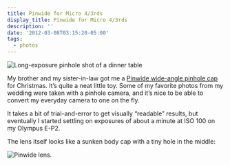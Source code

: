 ```yaml
---
title: Pinwide for Micro 4/3rds
display_title: Pinwide for Micro 4/3rds
description: ''
date: '2012-03-08T03:15:20-05:00'
tags:
  - photos
---
```

![Long-exposure pinhole shot of a dinner table](pinwide-dinner.jpg)

My brother and my sister-in-law got me a [Pinwide wide-angle pinhole cap](http://wanderlustcameras.com/products/pinwide.html) for Christmas. It’s quite a neat little toy. Some of my favorite photos from my wedding were taken with a pinhole camera, and it’s nice to be able to convert my everyday camera to one on the fly.

It takes a bit of trial-and-error to get visually “readable” results, but eventually I started settling on exposures of about a minute at ISO 100 on my Olympus E-P2.

The lens itself looks like a sunken body cap with a tiny hole in the middle:

![Pinwide lens.](pinwide-lens.jpg)
